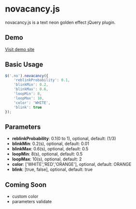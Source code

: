 # novacancy.js

novacancy.js is a text neon golden effect jQuery plugin.

## Demo

<a href='http://chuckyglitch.twbbs.org/novacancy/'>Visit demo site</a>

## Basic Usage

```javascript
$('.no').novacancy({
	'reblinkProbability': 0.1,
	'blinkMin': 0.2,
	'blinkMax': 0.6,
	'loopMin': 8,
	'loopMax': 10,
	'color': 'WHITE',
	'blink': true
});
```

## Parameters

- <b>reblinkProbability</b >: 0.1(0 to 1), optional, default: (1/3)
- <b>blinkMin</b>: 0.2(s), optional, default: 0.01
- <b>blinkMax</b>: 0.6(s), optional, default: 0.5
- <b>loopMin</b>: 8(s), optional, default: 0.5
- <b>loopMax</b>: 10(s), optional, default: 2
- <b>color</b>: ['WHITE','RED','ORANGE'], optional, default: ORANGE
- <b>blink</b>: [true, false], optional, default: true

## Coming Soon

- custom color
- parameters validate

